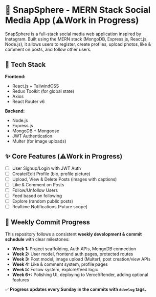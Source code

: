# 🚀 SnapSphere - MERN Stack Social Media App (⚠️Work in Progress)

SnapSphere is a full-stack social media web application inspired by Instagram. Built using the MERN stack (MongoDB, Express.js, React.js, Node.js), it allows users to register, create profiles, upload photos, like & comment on posts, and follow other users.

## 📌 Tech Stack

**Frontend:**  
- React.js + TailwindCSS  
- Redux Toolkit (for global state)  
- Axios  
- React Router v6  

**Backend:**  
- Node.js  
- Express.js  
- MongoDB + Mongoose  
- JWT Authentication  
- Multer (for image uploads)  

## ✨ Core Features (⚠️Work in Progress)

- [ ] User Signup/Login with JWT Auth  
- [ ] Create/Edit Profile (bio, profile picture)  
- [ ] Upload, View & Delete Posts (images with captions)  
- [ ] Like & Comment on Posts  
- [ ] Follow/Unfollow Users  
- [ ] Feed based on following  
- [ ] Explore (random public posts)  
- [ ] Realtime Notifications (Future scope)  

## 📅 Weekly Commit Progress

This repository follows a consistent **weekly development & commit schedule** with clear milestones:

- **Week 1:** Project scaffolding, Auth APIs, MongoDB connection  
- **Week 2:** User model, frontend auth pages, protected routes  
- **Week 3:** Post model, image upload (Multer), post creation/view APIs  
- **Week 4:** Like & comment system, profile pages  
- **Week 5:** Follow system, explore/feed logic  
- **Week 6+:** Polishing UI, deploying to Vercel/Render, adding optional features

✅ **Progress updates every Sunday in the commits with `#devlog` tags.**


